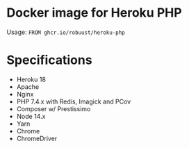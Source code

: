 # Docker image for Heroku PHP

Usage: `FROM ghcr.io/robuust/heroku-php`

# Specifications

* Heroku 18
* Apache
* Nginx
* PHP 7.4.x with Redis, Imagick and PCov
* Composer w/ Prestissimo
* Node 14.x
* Yarn
* Chrome
* ChromeDriver
